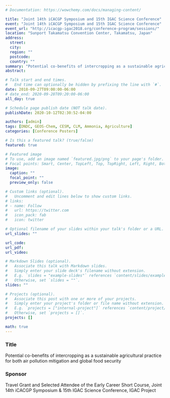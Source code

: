 ```yaml
---
# Documentation: https://wowchemy.com/docs/managing-content/

title: "Joint 14th iCACGP Symposium and 15th IGAC Science Conference"
event: "Joint 14th iCACGP Symposium and 15th IGAC Science Conference"
event_url: "http://icacgp-igac2018.org/conference-program/sessions/"
location: "Sunport Takamatsu Convention Center, Takamatsu, Japan"
address: 
  street:
  city:
  region: ""
  postcode:
  country: ""
summary: "Potential co-benefits of intercropping as a sustainable agricultural practice for both air pollution mitigation and global food security"
abstract: 

# Talk start and end times.
#   End time can optionally be hidden by prefixing the line with `#`.
date: 2018-09-27T09:00:00-06:00
# date_end: 2020-09-28T09:20:00-06:00
all_day: true

# Schedule page publish date (NOT talk date).
publishDate: 2020-10-12T02:30:52-04:00

authors: [admin]
tags: [DNDC, GEOS-Chem, CESM, CLM, Ammonia, Agriculture]
categories: [Conference Posters]

# Is this a featured talk? (true/false)
featured: true

# Featured image
# To use, add an image named `featured.jpg/png` to your page's folder. 
# Focal points: Smart, Center, TopLeft, Top, TopRight, Left, Right, BottomLeft, Bottom, BottomRight.
image:
  caption: ""
  focal_point: ""
  preview_only: false

# Custom links (optional).
#   Uncomment and edit lines below to show custom links.
# links:
# - name: Follow
#   url: https://twitter.com
#   icon_pack: fab
#   icon: twitter

# Optional filename of your slides within your talk's folder or a URL.
url_slides: ""

url_code:
url_pdf:
url_video:

# Markdown Slides (optional).
#   Associate this talk with Markdown slides.
#   Simply enter your slide deck's filename without extension.
#   E.g. `slides = "example-slides"` references `content/slides/example-slides.md`.
#   Otherwise, set `slides = ""`.
slides: ""

# Projects (optional).
#   Associate this post with one or more of your projects.
#   Simply enter your project's folder or file name without extension.
#   E.g. `projects = ["internal-project"]` references `content/project/deep-learning/index.md`.
#   Otherwise, set `projects = []`.
projects: []

math: true
---
```


### Title
Potential co-benefits of intercropping as a sustainable agricultural practice for both air pollution mitigation and global food security

### Sponsor
Travel Grant and Selected Attendee of the Early Career Short Course, Joint 14th iCACGP Symposium & 15th IGAC Science Conference, IGAC Project